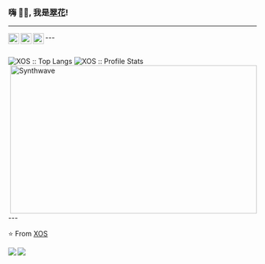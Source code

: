 ### 嗨 👋🏽, 我是[翠花](https://www.nange.cn)!
---
<a href="https://twitter.com/PeinanXu">
  <img align="left" alt="佩佩 | Twitter" width="22px" src="https://cdn.jsdelivr.net/npm/simple-icons@v3/icons/twitter.svg" />
<a href="https://t.me/laoxu">
  <img align="left" alt="Telegram Channel" width="22px" src="https://cdn.jsdelivr.net/npm/simple-icons@v3/icons/telegram.svg" />
</a>
<a href="https://www.instagram.com/nange.cn/">
  <img align="left" alt="Instagram" width="22px" src="https://cdn.jsdelivr.net/npm/simple-icons@v3/icons/instagram.svg" />
</a>
 ---
<br />
<br />

<p align="left">
  <img src="https://github-readme-stats.vercel.app/api/top-langs/?username=XOS&langs_count=10&theme=tokyonight&layout=compact" alt="XOS :: Top Langs" />
  <img src="https://github-readme-stats.vercel.app/api?username=XOS&show_icons=true&theme=synthwave" alt="XOS :: Profile Stats" />
  <img align="right" src="https://thumbs.gfycat.com/GoodnaturedFondGaur-size_restricted.gif" alt="Synthwave" height="300" width="500"/>
</p>
---

⭐️ From [XOS](https://github.com/xos)

<a href="https://github.com/xos/Config">
  <img align="left" src="https://github-readme-stats.vercel.app/api/pin/?username=xos&repo=Config" />
</a>
<a href="https://github.com/xos/Home">
  <img align="left" src="https://github-readme-stats.vercel.app/api/pin/?username=xos&repo=Home" />
</a>




